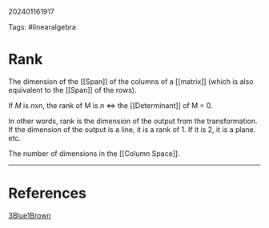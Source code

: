 202401161917

Tags: #linearalgebra 

# Rank
The dimension of the [[Span]] of the columns of a [[matrix]] (which is also equivalent to the [[Span]] of the rows).

If $M$ is $n$x$n$, the rank of M is $n$ $\iff$ the [[Determinant]] of M = 0.

In other words, rank is the dimension of the output from the transformation.  If the dimension of the output is a line, it is a rank of 1.  If it is 2, it is a plane.  etc.

The number of dimensions in the [[Column Space]].

---
# References

[3Blue1Brown](https://youtu.be/uQhTuRlWMxw?list=PLZHQObOWTQDPD3MizzM2xVFitgF8hE_ab&t=484)
